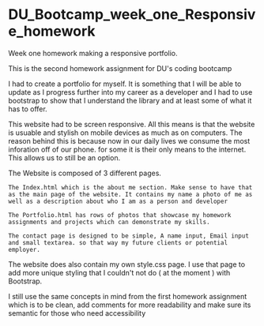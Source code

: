 # DU_Bootcamp_week_one_Responsive_homework

Week one homework making a responsive portfolio.

This is the second homework assignment for DU's coding bootcamp

I had to create a portfolio for myself. It is something that I will be able to update as I progress further into my career as a developer and I had to use bootstrap to show that I understand the library and at least some of what it has to offer.

This website had to be screen responsive. All this means is that the website is usuable and stylish on mobile devices as much as on computers. The reason behind this is because now in our daily lives we consume the most inforation off of our phone. for some it is their only means to the internet. This allows us to still be an option.

The Website is composed of 3 different pages.

    The Index.html which is the about me section. Make sense to have that as the main page of the website. It contains my name a photo of me as well as a description about who I am as a person and developer

    The Portfolio.html has rows of photos that showcase my homework assignments and projects which can demonstrate my skills.

    The contact page is designed to be simple, A name input, Email input and small textarea. so that way my future clients or potential employer.

The website does also contain my own style.css page. I use that page to add more unique styling that I couldn't not do ( at the moment ) with Bootstrap.

I still use the same concepts in mind from the first homework assignment which is to be clean, add comments for more readability and make sure its semantic for those who need accessibility
